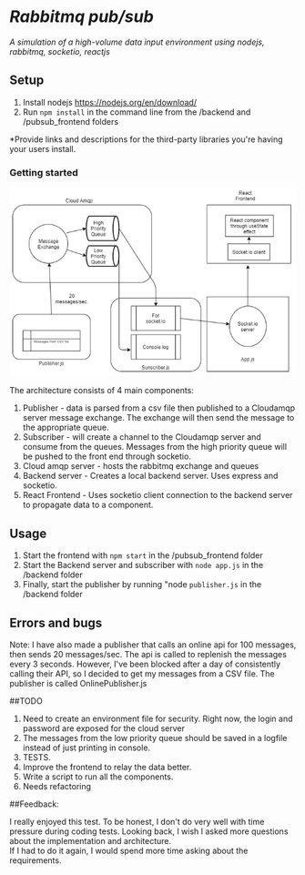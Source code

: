 # *Rabbitmq pub/sub*

*A simulation of a high-volume data input environment using nodejs, rabbitmq, socketio, reactjs* 

## Setup 
1. Install nodejs https://nodejs.org/en/download/
2. Run `npm install` in the command line from the /backend and /pubsub_frontend folders

*Provide links and descriptions for the third-party libraries you're having your users install.

### Getting started
<p align="center">
<img align="center" src="https://github.com/spartanrein/rabbitmq_pubsub/blob/master/rabbitmqpubsub.jpg" alt="https://www.google.com/url?sa=i&url=https%3A%2F%2Fwww.flinthillsbridalshow.com%2Fsorry-image-not-available%2F&psig=AOvVaw2zCyDzgtuIRBTvPlEI9_5o&ust=1622184516106000&source=images&cd=vfe&ved=0CAIQjRxqFwoTCLjSs7Gi6fACFQAAAAAdAAAAABAD">
</p>

The architecture consists of 4 main components:

1. Publisher - data is parsed from a csv file then published to a Cloudamqp server message exchange.  The exchange will then send the message to the appropriate queue.
2. Subscriber - will create a channel to the Cloudamqp server and consume from the queues.  Messages from the high priority queue will be pushed to the front end through socketio.
3. Cloud amqp server - hosts the rabbitmq exchange and queues
4. Backend server - Creates a local backend server. Uses express and socketio.
5. React Frontend - Uses socketio client connection to the backend server to propagate data to a component.

## Usage
1. Start the frontend with `npm start` in the /pubsub_frontend folder
2. Start the Backend server and subscriber with `node app.js` in the /backend folder
3. Finally, start the publisher by running "node `publisher.js` in the /backend folder

## Errors and bugs
Note: I have also made a publisher that calls an online api for 100 messages, then sends 20 messages/sec.  The api is called to replenish the messages every 3 seconds.
However, I've been blocked after a day of consistently calling their API, so I decided to get my messages from a CSV file.
The publisher is called OnlinePublisher.js

##TODO
1. Need to create an environment file for security.  Right now, the login and password are exposed for the cloud server
2. The messages from the low priority queue should be saved in a logfile instead of just printing in console.
3. TESTS.
4. Improve the frontend to relay the data better.
5. Write a script to run all the components.
6. Needs refactoring

##Feedback:

I really enjoyed this test.  To be honest, I don't do very well with time pressure during coding tests.
Looking back, I wish I asked more questions about the implementation and architecture.  
If I had to do it again, I would spend more time asking about the requirements.


